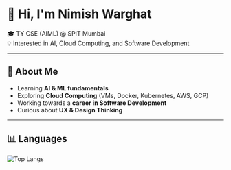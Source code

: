 # 👋 Hi, I'm Nimish Warghat  

🎓 TY CSE (AIML) @ SPIT Mumbai  
💡 Interested in AI, Cloud Computing, and Software Development  

---

## 🚀 About Me  
- Learning **AI & ML fundamentals**  
- Exploring **Cloud Computing** (VMs, Docker, Kubernetes, AWS, GCP)  
- Working towards a **career in Software Development**  
- Curious about **UX & Design Thinking**  

---

## 📊 Languages  

![Top Langs](https://github-readme-stats.vercel.app/api/top-langs/?username=nimssssz&layout=compact&theme=tokyonight)
